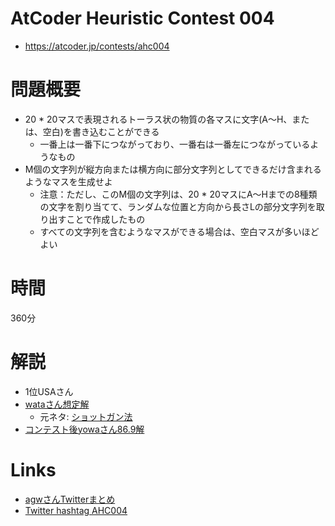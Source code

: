 # AtCoder Heuristic Contest 004
- https://atcoder.jp/contests/ahc004

# 問題概要
- 20 * 20マスで表現されるトーラス状の物質の各マスに文字(A～H、または、空白)を書き込むことができる
  - 一番上は一番下につながっており、一番右は一番左につながっているようなもの
- M個の文字列が縦方向または横方向に部分文字列としてできるだけ含まれるようなマスを生成せよ
  - 注意：ただし、このM個の文字列は、20 * 20マスにA～Hまでの8種類の文字を割り当てて、ランダムな位置と方向から長さLの部分文字列を取り出すことで作成したもの
  - すべての文字列を含むようなマスができる場合は、空白マスが多いほどよい

# 時間
360分

# 解説
- 1位USAさん
- [wataさん想定解](https://twitter.com/wata_orz/status/1408727846088953857)
  - 元ネタ: [ショットガン法](https://twitter.com/wata_orz/status/1408728401976823811)
- [コンテスト後yowaさん86.9解](https://twitter.com/yowa/status/1409363322672074754)


# Links
- [agwさんTwitterまとめ](https://togetter.com/li/1737146)
- [Twitter hashtag AHC004](https://twitter.com/hashtag/AHC004)
